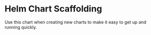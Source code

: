 # Helm Chart Scaffolding

Use this chart when creating new charts to make it easy to get up and running quickly. 
